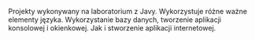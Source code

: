 Projekty wykonywany na laboratorium z Javy.
Wykorzystuje różne ważne elementy języka. Wykorzystanie bazy danych, tworzenie aplikacji konsolowej i okienkowej.
Jak i stworzenie aplikacji internetowej.